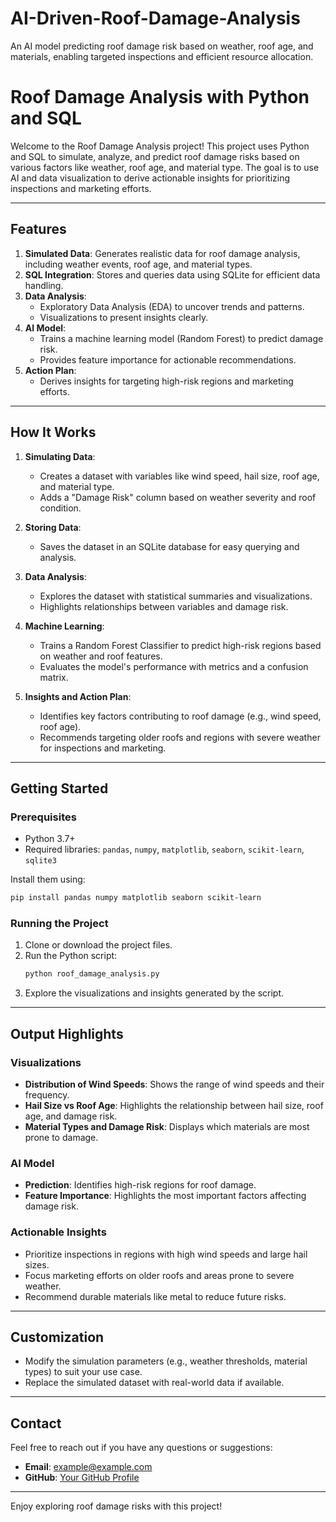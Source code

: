 # AI-Driven-Roof-Damage-Analysis
An AI model predicting roof damage risk based on weather, roof age, and materials, enabling targeted inspections and efficient resource allocation.
# Roof Damage Analysis with Python and SQL

Welcome to the Roof Damage Analysis project! This project uses Python and SQL to simulate, analyze, and predict roof damage risks based on various factors like weather, roof age, and material type. The goal is to use AI and data visualization to derive actionable insights for prioritizing inspections and marketing efforts.

---

## Features

1. **Simulated Data**: Generates realistic data for roof damage analysis, including weather events, roof age, and material types.
2. **SQL Integration**: Stores and queries data using SQLite for efficient data handling.
3. **Data Analysis**:
   - Exploratory Data Analysis (EDA) to uncover trends and patterns.
   - Visualizations to present insights clearly.
4. **AI Model**:
   - Trains a machine learning model (Random Forest) to predict damage risk.
   - Provides feature importance for actionable recommendations.
5. **Action Plan**:
   - Derives insights for targeting high-risk regions and marketing efforts.

---

## How It Works

1. **Simulating Data**:
   - Creates a dataset with variables like wind speed, hail size, roof age, and material type.
   - Adds a "Damage Risk" column based on weather severity and roof condition.

2. **Storing Data**:
   - Saves the dataset in an SQLite database for easy querying and analysis.

3. **Data Analysis**:
   - Explores the dataset with statistical summaries and visualizations.
   - Highlights relationships between variables and damage risk.

4. **Machine Learning**:
   - Trains a Random Forest Classifier to predict high-risk regions based on weather and roof features.
   - Evaluates the model's performance with metrics and a confusion matrix.

5. **Insights and Action Plan**:
   - Identifies key factors contributing to roof damage (e.g., wind speed, roof age).
   - Recommends targeting older roofs and regions with severe weather for inspections and marketing.

---

## Getting Started

### Prerequisites
- Python 3.7+
- Required libraries: `pandas`, `numpy`, `matplotlib`, `seaborn`, `scikit-learn`, `sqlite3`

Install them using:
```bash
pip install pandas numpy matplotlib seaborn scikit-learn
```

### Running the Project
1. Clone or download the project files.
2. Run the Python script:
   ```bash
   python roof_damage_analysis.py
   ```
3. Explore the visualizations and insights generated by the script.

---

## Output Highlights

### Visualizations
- **Distribution of Wind Speeds**: Shows the range of wind speeds and their frequency.
- **Hail Size vs Roof Age**: Highlights the relationship between hail size, roof age, and damage risk.
- **Material Types and Damage Risk**: Displays which materials are most prone to damage.

### AI Model
- **Prediction**: Identifies high-risk regions for roof damage.
- **Feature Importance**: Highlights the most important factors affecting damage risk.

### Actionable Insights
- Prioritize inspections in regions with high wind speeds and large hail sizes.
- Focus marketing efforts on older roofs and areas prone to severe weather.
- Recommend durable materials like metal to reduce future risks.

---

## Customization
- Modify the simulation parameters (e.g., weather thresholds, material types) to suit your use case.
- Replace the simulated dataset with real-world data if available.

---

## Contact
Feel free to reach out if you have any questions or suggestions:
- **Email**: example@example.com
- **GitHub**: [Your GitHub Profile](https://github.com/yourprofile)

---

Enjoy exploring roof damage risks with this project!
